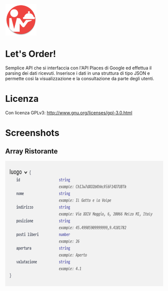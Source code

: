 <a><img src='https://raw.githubusercontent.com/andreadeluna/ProgettoPDGT/master/img/icona.png' alt='icon' height='100'/></a>

# Let's Order!
Semplice API che si interfaccia con l'API Places di Google ed effettua il parsing dei dati ricevuti. Inserisce i dati in una struttura di tipo JSON e permette così la visualizzazione e la consultazione da parte degli utenti.

# Licenza
Con licenza GPLv3: http://www.gnu.org/licenses/gpl-3.0.html

# Screenshots

## Array Ristorante

<a><img src='https://raw.githubusercontent.com/andreadeluna/ProgettoPDGT/master/img/array_luogo.png' height='400' alt='icon'/></a>